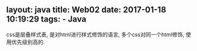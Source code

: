 layout: java
title: Web02
date: 2017-01-18 10:19:29
tags:
	- Java
---
css是层叠样式表, 是对html进行样式修饰的语言, 多个css对同一个html修饰, 使用优先级别高的.

<!--more-->
